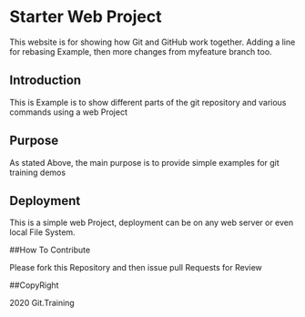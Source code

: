 # Starter Web Project

This website is for showing how Git and GitHub work together. Adding a line for rebasing Example, 
then more changes from myfeature branch too.
## Introduction 

This is Example is to show different parts of the git repository and various commands using  a web Project

## Purpose

As stated Above, the main purpose is to provide simple examples for git training demos
## Deployment

This is a simple web Project, deployment can be on any web server or even local File System.

##How To Contribute

Please fork this Repository and then issue pull Requests for Review

##CopyRight

2020 Git.Training
